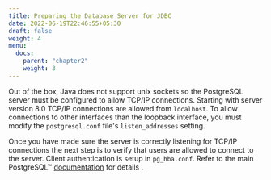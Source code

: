 ```yaml
---
title: Preparing the Database Server for JDBC
date: 2022-06-19T22:46:55+05:30
draft: false
weight: 4
menu:
  docs:
    parent: "chapter2"
    weight: 3
---
```


Out of the box, Java does not support unix sockets so the PostgreSQL server must be
configured to allow TCP/IP connections. Starting with server version 8.0 TCP/IP
connections are allowed from `localhost`. To allow connections to other interfaces
than the loopback interface, you must modify the `postgresql.conf` file's `listen_addresses`
setting.


Once you have made sure the server is correctly listening for TCP/IP connections
the next step is to verify that users are allowed to connect to the server. Client
authentication is setup in `pg_hba.conf`. Refer to the main PostgreSQL™ [documentation](https://www.postgresql.org/docs/current/auth-pg-hba-conf.html)
for details .
